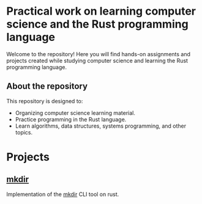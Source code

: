 # Practical work on learning computer science and the Rust programming language

Welcome to the repository! Here you will find hands-on assignments and projects created while studying computer science and learning the Rust programming language.

## About the repository

This repository is designed to:
- Organizing computer science learning material.
- Practice programming in the Rust language.
- Learn algorithms, data structures, systems programming, and other topics.

# Projects
## [mkdir](https://github.com/baaaqt/Rust-Practice/tree/master/mkdir)
Implementation of the [mkdir](https://en.wikipedia.org/wiki/Mkdir) CLI tool on rust.
